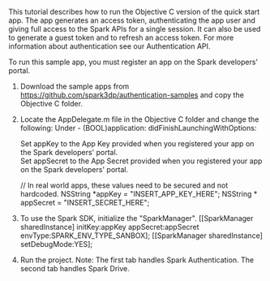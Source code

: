 This tutorial describes how to run the Objective C version of the quick start app.
The app generates an access token, authenticating the app user and giving full access to the Spark APIs for a single session.
It can also be used to generate a guest token and to refresh an access token. 
For more information about authentication see our Authentication API.

To run this sample app, you must register an app on the Spark developers' portal.

1. Download the sample apps from https://github.com/spark3dp/authentication-samples and copy the Objective C folder. 

2. Locate the AppDelegate.m file in the Objective C folder and change the following:
    Under - (BOOL)application: didFinishLaunchingWithOptions:

	Set appKey to the App Key provided when you registered your app on the Spark developers' portal.<br>
	Set appSecret to the App Secret provided when you registered your app on the Spark developers' portal.
	
	// In real world apps, these values need to be secured and not hardcoded.
	NSString *appKey = "INSERT_APP_KEY_HERE";
	NSString * appSecret = "INSERT_SECRET_HERE";

3.  To use the Spark SDK, initialize the "SparkManager".
    [[SparkManager sharedInstance] initKey:appKey appSecret:appSecret envType:SPARK_ENV_TYPE_SANBOX];
    [[SparkManager sharedInstance] setDebugMode:YES];

4. Run the project.
Note:
The first tab handles Spark Authentication.
The second tab handles Spark Drive.
